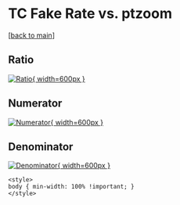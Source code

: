 # TC Fake Rate vs. ptzoom

[[back to main](./)]



## Ratio

[![Ratio](../mtv/var/TC_fakerate_stack_ptzoom.png){ width=600px }](../mtv/var/TC_fakerate_stack_ptzoom.pdf)

## Numerator

[![Numerator](../mtv/num/TC_fakerate_stack_ptzoom_num0.png){ width=600px }](../mtv/num/TC_fakerate_stack_ptzoom_num0.pdf)

## Denominator

[![Denominator](../mtv/den/TC_fakerate_stack_ptzoom_den.png){ width=600px }](../mtv/den/TC_fakerate_stack_ptzoom_den.pdf)


``` {=html}
<style>
body { min-width: 100% !important; }
</style>
```
